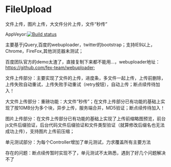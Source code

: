# FileUpload
文件上传，图片上传，大文件分片上传，文件“秒传”

AppVeyor:[![Build status](https://ci.appveyor.com/api/projects/status/2t60n9j7p3i8gbd5/branch/master?svg=true)](https://ci.appveyor.com/project/izhangzhihao/fileupload/branch/master)

主要基于jQuery,百度的webuploader，twitter的bootstrap；支持IE9以上，Chrome，FireFox,其他浏览器未测试；

百度团队官方的demo太渣了，直接复制下来都不能用...，webuploader地址：https://github.com/fex-team/webuploader;

文件上传部分：主要实现了文件的上传，进度条，多文件一起上传，上传前删除，上传失败自动重试，上传失败手动重试（retry按钮），自动上传；断点续传待加入！

大文件上传部分：重磅功能：大文件“秒传”；在文件上传部分已有功能的基础上实现了按10MB分为多个块，异步上传，服务端合并，MD5验证；断点续传待加入！

图片上传部分：在文件上传部分已有功能的基础上实现了上传前缩略图预览，前台js文件后缀验证，后台代码文件后缀验证和文件类型验证（就算修改后缀名也无法成功上传），支持图片上传前压缩；

单元测试部分：为每个Controller增加了单元测试，力求覆盖所有主要方法


存在的问题：断点续传暂时实现不了，单元测试不太熟悉，遇到了好几个问题解决不了
